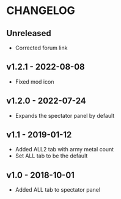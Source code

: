 # CHANGELOG

## Unreleased

- Corrected forum link

## v1.2.1 - 2022-08-08

- Fixed mod icon

## v1.2.0 - 2022-07-24

- Expands the spectator panel by default

## v1.1 - 2019-01-12

- Added ALL2 tab with army metal count
- Set ALL tab to be the default

## v1.0 - 2018-10-01

- Added ALL tab to spectator panel
